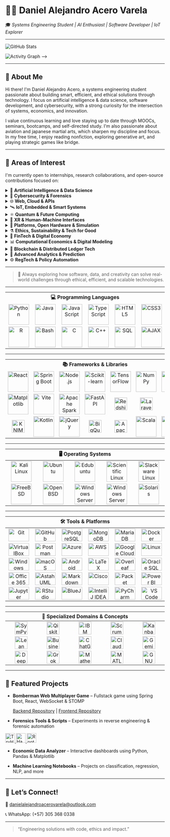 # 👨‍💻 Daniel Alejandro Acero Varela

🎓 *Systems Engineering Student | AI Enthusiast | Software Developer | IoT Explorer*

---
<!--
## 📊 GitHub Metrics

<!-- Estadísticas generales -->
![GitHub Stats](https://github-readme-stats.vercel.app/api?username=AlejoCNYT&show_icons=true&theme=default)

<!-- Gráfica de actividad -->
![Activity Graph](https://github-readme-activity-graph.vercel.app/graph?username=AlejoCNYT&theme=cobalt&custom_title=Actividad%20GitHub&width=700&height=150&locale=es)
-->

---

## 🚀 About Me

Hi there! I'm Daniel Alejandro Acero, a systems engineering student passionate about building smart, efficient, and ethical solutions through technology. I focus on artificial intelligence & data science, software development, and cybersecurity, with a strong curiosity for the intersection of systems, economics, and innovation.

I value continuous learning and love staying up to date through MOOCs, seminars, bootcamps, and self-directed study. I'm also passionate about aviation and japanese martial arts, which sharpen my discipline and focus. In my free time, I enjoy reading nonfiction, exploring generative art, and playing strategic games like bridge.

---

## 🔭 Areas of Interest

I'm currently open to internships, research collaborations, and open-source contributions focused on:

<details>
<summary>🤖 <strong>Artificial Intelligence & Data Science</strong></summary>

- Machine/Deep Learning, NLP, Generative AI, XAI  
- Real-Time Analytics, Big Data, Dashboards  
- Federated Learning, TinyML, Reinforcement Learning  

</details>

<details>
<summary>🔐 <strong>Cybersecurity & Forensics</strong></summary>

- Ethical Hacking, Digital Forensics, Threat Intelligence  
- Zero Trust, SMPC, Post-Quantum Cryptography  
- Secure Boot, TPM, Enclaves, PUFs  

</details>

<details>
<summary>🌐 <strong>Web, Cloud & APIs</strong></summary>

- Fullstack (React, Spring Boot, Node.js)  
- JAMstack, Serverless, GraphQL, STOMP/WebSocket  
- Web3, Edge Architectures, API-first Development  

</details>

<details>
<summary>🛰️ <strong>IoT, Embedded & Smart Systems</strong></summary>

- AIoT, Wearables, LPWAN (LoRa, NB-IoT), Smart Cities  
- Embedded ML (MicroPython, EdgeTPU, Jetson), Power Electronics  
- Reconfigurable Hardware, FPGAs, CPS, MEMS/NEMS  

</details>

<details>
<summary>⚛️ <strong>Quantum & Future Computing</strong></summary>

- Quantum Algorithms, Qiskit, Cirq, IBM Q  
- Hybrid Quantum-Classical Systems, PIM, Memristors  
- Quantum-safe Crypto, QKD, Topological Materials  

</details>

<details>
<summary>🧠 <strong>XR & Human-Machine Interfaces</strong></summary>

- AR/VR, Spatial Computing, Eye/Gesture Tracking  
- Brain-Computer Interfaces (BCI), Neuromorphic AI  
- Mixed Reality, Natural User Interfaces (NUI)  

</details>

<details>
<summary>🧩 <strong>Platforms, Open Hardware & Simulation</strong></summary>

- Raspberry Pi, Jetson Orin, Arduino Portenta, ESP32-S3  
- Simulink/HDL Coder, SystemC, Vivado, PYNQ  
- FreeRTOS, Zephyr, RIOT OS, Yocto Project  

</details>

<details>
<summary>⚗️ <strong>Ethics, Sustainability & Tech for Good</strong></summary>

- Responsible AI, Green Computing, Inclusive Design  
- Open Knowledge, Accessible Tech, Education & Social Impact  
- Cross-disciplinary Innovation (AI + Economics + Policy)  

</details>

<details>
<summary>💸 <strong>FinTech & Digital Economy</strong></summary>

- Cryptocurrencies, Stablecoins, CBDCs  
- DeFi, Smart Contracts, Tokenization (NFTs)  
- Robo-Advisors, Algorithmic Trading, Financial Inclusion  

</details>

<details>
<summary>📊 <strong>Computational Economics & Digital Modeling</strong></summary>

- DSGE Models, Econometrics, Agent-Based Simulation  
- Digital Twin Economies, Open Macroeconomic Models  
- Behavioral Modeling via Data Science & AI  

</details>

<details>
<summary>🔗 <strong>Blockchain & Distributed Ledger Tech</strong></summary>

- Blockchain for Supply Chains, Identity, GovTech  
- Zero-Knowledge Proofs (ZKP), DAOs, Decentralized Governance  
- Web3 Protocols, Interoperability & Trust Frameworks  

</details>

<details>
<summary>🧮 <strong>Advanced Analytics & Prediction</strong></summary>

- Time-Series Forecasting, Anomaly Detection  
- Real-Time Data Pipelines, Event-Driven Economies  
- Decision Intelligence Systems, Digital Experimentation  

</details>

<details>
<summary>⚙️ <strong>RegTech & Policy Automation</strong></summary>

- Regulatory Sandboxes, Compliance-as-Code  
- AI for Policy Evaluation, Smart Regulation Systems  
- Digital Identity, Privacy Engineering, LegalTech  

</details>

---

> 🧹 Always exploring how software, data, and creativity can solve real-world challenges through ethical, efficient, and scalable technologies.

---

<table align="center">
  <tr>
    <th colspan="6">💻 Programming Languages</th>
  </tr>
  <tr>
    <td align="center" width="120">
      <a href="https://www.python.org/">
        <img src="https://cdn.jsdelivr.net/gh/devicons/devicon/icons/python/python-original.svg" alt="Python" width="65" height="65"/><br>
      </a>
    </td>
    <td align="center" width="120">
      <a href="https://www.java.com/">
        <img src="https://cdn.jsdelivr.net/gh/devicons/devicon/icons/java/java-original.svg" alt="Java" width="65" height="65"/><br>
      </a>
    </td>
    <td align="center" width="120">
      <a href="https://developer.mozilla.org/docs/Web/JavaScript">
        <img src="https://cdn.jsdelivr.net/gh/devicons/devicon/icons/javascript/javascript-original.svg" alt="JavaScript" width="65" height="65"/><br>
      </a>
    </td>
    <td align="center" width="120">
      <a href="https://www.typescriptlang.org/">
        <img src="https://cdn.jsdelivr.net/gh/devicons/devicon/icons/typescript/typescript-original.svg" alt="TypeScript" width="65" height="65"/><br>
      </a>
    </td>
    <td align="center" width="120">
      <a href="https://developer.mozilla.org/docs/Web/Guide/HTML/HTML5">
        <img src="https://cdn.jsdelivr.net/gh/devicons/devicon/icons/html5/html5-original.svg" alt="HTML5" width="65" height="65"/><br>
      </a>
    </td>
    <td align="center" width="120">
      <a href="https://developer.mozilla.org/docs/Web/CSS">
        <img src="https://cdn.jsdelivr.net/gh/devicons/devicon/icons/css3/css3-original.svg" alt="CSS3" width="65" height="65"/><br>
      </a>
    </td>
  </tr>
  <tr>
    <td align="center">
      <a href="https://www.r-project.org/">
        <img src="https://cdn.jsdelivr.net/gh/devicons/devicon/icons/r/r-original.svg" alt="R" width="65" height="65"/><br>
      </a>
    </td>
    <td align="center">
      <a href="https://www.gnu.org/software/bash/">
        <img src="https://cdn.jsdelivr.net/gh/devicons/devicon/icons/bash/bash-original.svg" alt="Bash" width="65" height="65"/><br>
      </a>
    </td>
    <td align="center">
      <a href="https://en.wikipedia.org/wiki/C_(programming_language)">
        <img src="https://cdn.jsdelivr.net/gh/devicons/devicon/icons/c/c-original.svg" alt="C" width="65" height="65"/><br>
      </a>
    </td>
    <td align="center">
      <a href="https://isocpp.org/">
        <img src="https://cdn.jsdelivr.net/gh/devicons/devicon/icons/cplusplus/cplusplus-original.svg" alt="C++" width="65" height="65"/><br>
      </a>
    </td>
    <td align="center">
      <a href="https://www.mysql.com/">
        <img src="https://cdn.jsdelivr.net/gh/devicons/devicon/icons/mysql/mysql-original.svg" alt="SQL" width="65" height="65"/><br>
      </a>
    </td>
    <td align="center">
      <a href="https://developer.mozilla.org/en-US/docs/Web/Guide/AJAX">
        <img src="https://img.shields.io/badge/AJAX-0A0A0A?logo=javascript&logoColor=white" alt="AJAX" width="65" height="65"/><br>
      </a>
    </td>
  </tr>
</table>

---

<table align="center">
  <tbody>
    <tr>
      <th align="center" colspan="7">📚 Frameworks & Libraries</th>
    </tr>
    <tr>
      <td align="center" width="96">
        <img src="https://cdn.jsdelivr.net/gh/devicons/devicon/icons/react/react-original.svg" alt="React" width="65" height="65"/><br>
      </td>
      <td align="center" width="96">
        <img src="https://cdn.jsdelivr.net/gh/devicons/devicon/icons/spring/spring-original.svg" alt="Spring Boot" width="65" height="65"/><br>
      </td>
      <td align="center" width="96">
        <img src="https://cdn.jsdelivr.net/gh/devicons/devicon/icons/nodejs/nodejs-original.svg" alt="Node.js" width="65" height="65"/><br>
      </td>
      <td align="center" width="96">
        <img src="https://upload.wikimedia.org/wikipedia/commons/0/05/Scikit_learn_logo_small.svg" alt="Scikit-learn" width="65" height="65"/><br>
      </td>
      <td align="center" width="96">
        <img src="https://upload.wikimedia.org/wikipedia/commons/2/2d/Tensorflow_logo.svg" alt="TensorFlow" width="65" height="65"/><br>
      </td>
      <td align="center" width="96">
        <img src="https://cdn.jsdelivr.net/gh/devicons/devicon/icons/numpy/numpy-original.svg" alt="NumPy" width="65" height="65"/><br>
      </td>
      <td align="center" width="96">
        <img src="https://cdn.jsdelivr.net/gh/devicons/devicon/icons/pandas/pandas-original.svg" alt="Pandas" width="65" height="65"/><br>
      </td>
    </tr>
    <tr>
      <td align="center" width="96">
        <img src="https://cdn.jsdelivr.net/gh/devicons/devicon/icons/matplotlib/matplotlib-original.svg" alt="Matplotlib" width="65" height="65"/><br>
      </td>
      <td align="center" width="96">
        <img src="https://vitejs.dev/logo.svg" alt="Vite" width="65" height="65"/><br>
      </td>
      <td align="center" width="96">
        <img src="https://upload.wikimedia.org/wikipedia/commons/f/f3/Apache_Spark_logo.svg" alt="Apache Spark" width="65" height="65"/><br> 
      </td>
      <td align="center" width="96">
        <img src="https://fastapi.tiangolo.com/img/logo-margin/logo-teal.svg" alt="FastAPI" width="65" height="65"/><br>
      </td>
      <td align="center" width="96">
        <img src="https://img.shields.io/badge/Redshift-FF0000?logo=amazon-redshift&logoColor=white" alt="Redshift" height="40"/><br>
      </td>
      <td align="center" width="96">
        <img src="https://img.shields.io/badge/Laravel-FF2D20?logo=laravel&logoColor=white" alt="Laravel" height="40"/><br>
      </td>
      <td align="center" width="96">
        <img src="https://img.shields.io/badge/XML-FF6600?logo=w3c&logoColor=white" alt="XML" height="40"/><br>
      </td>
    </tr>
    <tr>
      <td align="center" width="96">
        <img src="https://img.shields.io/badge/KNIME-D9E30B?logo=knime&logoColor=black" alt="KNIME" height="40"/><br>
      </td>
      <td align="center" width="96">
        <img src="https://cdn.jsdelivr.net/gh/devicons/devicon/icons/kotlin/kotlin-original.svg" alt="Kotlin" width="65" height="65"/><br>
      </td>
      <td align="center" width="96">
        <img src="https://cdn.jsdelivr.net/gh/devicons/devicon/icons/jquery/jquery-original.svg" alt="jQuery" width="65" height="65"/><br>
      </td>
      <td align="center" width="96">
        <img src="https://img.shields.io/badge/BigQuery-4285F4?logo=google-bigquery&logoColor=white" alt="BigQuery" height="40"/><br>
      </td>
      <td align="center" width="96">
        <img src="https://img.shields.io/badge/Apache_Kafka-231F20?logo=apache-kafka&logoColor=white" alt="Apache Kafka" height="40"/><br> 
      </td>
      <td align="center" width="96">
        <img src="https://cdn.jsdelivr.net/gh/devicons/devicon/icons/scala/scala-original.svg" alt="Scala" width="65" height="65"/><br>
      </td>
      <td align="center" width="96">
        <img src="https://fastapi.tiangolo.com/img/logo-margin/logo-teal.svg" alt="FastAPI" width="65" height="65"/><br>
      </td>
    </tr>
  </tbody>
</table>

---

<table align="center">
  <thead>
    <tr>
      <th colspan="5">🖥️ Operating Systems</th>
    </tr>
  </thead>
  <tbody>
    <tr>
      <td align="center" width="120">
        <img src="https://img.shields.io/badge/-Kali_Linux-557C94?logo=kalilinux&logoColor=white" alt="Kali Linux" width="65" height="65"/><br> 
      </td>
      <td align="center" width="120">
        <img src="https://img.shields.io/badge/-Ubuntu-E95420?logo=ubuntu&logoColor=white" alt="Ubuntu" width="65" height="65"/><br>
      </td>
      <td align="center" width="120">
        <img src="https://img.shields.io/badge/-Edubuntu-E95420?logo=ubuntu&logoColor=white" alt="Edubuntu" width="65" height="65"/><br>
      </td>
      <td align="center" width="120">
        <img src="https://img.shields.io/badge/-Scientific_Linux-2B3A42?logo=redhat&logoColor=white" alt="Scientific Linux" width="65" height="65"/><br> 
      </td>
      <td align="center" width="120">
        <img src="https://img.shields.io/badge/-Slackware-000000?logo=slackware&logoColor=white" alt="Slackware Linux" width="65" height="65"/><br>
      </td>
    </tr>
    <tr>
      <td align="center" width="120">
        <img src="https://img.shields.io/badge/-FreeBSD-AB2B28?logo=freebsd&logoColor=white" alt="FreeBSD" width="65" height="65"/><br>
      </td>
      <td align="center" width="120">
        <img src="https://img.shields.io/badge/-OpenBSD-F7D708?logo=openbsd&logoColor=black" alt="OpenBSD" width="65" height="65"/><br>
      </td>
      <td align="center" width="120">
        <img src="https://img.shields.io/badge/-Windows_Server_GUI-0078D6?logo=windows&logoColor=white" alt="Windows Server GUI" width="65" height="65"/><br>  
      </td>
      <td align="center" width="120">
        <img src="https://img.shields.io/badge/-Windows_Server_Core-0078D6?logo=windows&logoColor=white" alt="Windows Server Core" width="65" height="65"/><br>  
      </td>
      <td align="center" width="120">
        <img src="https://img.shields.io/badge/-Solaris-FFCC00?logo=sun&logoColor=black" alt="Solaris" width="65" height="65"/><br>
      </td>
    </tr>
  </tbody>
</table>

---

<table align="center">
  <thead>
    <tr>
      <th colspan="6">🛠️ Tools & Platforms</th>
    </tr>
  </thead>
  <tbody>
    <tr>
      <td align="center" width="120">
        <a href="https://git-scm.com/">
          <img src="https://img.shields.io/badge/-Git-F05032?logo=git&logoColor=white" alt="Git" height="40" width="65"/><br>
        </a>
      </td>
      <td align="center" width="120">
        <a href="https://github.com">
          <img src="https://img.shields.io/badge/-GitHub-181717?logo=github&logoColor=white" alt="GitHub" height="40" width="65"/><br>
        </a>
      </td>
      <td align="center" width="120">
        <a href="https://www.postgresql.org/">
          <img src="https://img.shields.io/badge/-PostgreSQL-336791?logo=postgresql&logoColor=white" alt="PostgreSQL" height="40" width="65"/><br>
        </a>
      </td>
      <td align="center" width="120">
        <a href="https://www.mongodb.com/">
          <img src="https://img.shields.io/badge/-MongoDB-47A248?logo=mongodb&logoColor=white" alt="MongoDB" height="40" width="65"/><br>
        </a>
      </td>
      <td align="center" width="120">
        <a href="https://mariadb.org/">
          <img src="https://img.shields.io/badge/-MariaDB-003545?logo=mariadb&logoColor=white" alt="MariaDB" height="40" width="65"/><br>
        </a>
      </td>
      <td align="center" width="120">
        <a href="https://www.docker.com/">
          <img src="https://img.shields.io/badge/-Docker-2496ED?logo=docker&logoColor=white" alt="Docker" height="40" width="65"/><br>
        </a>
      </td>
    </tr>
    <tr>
      <td align="center" width="120">
        <a href="https://www.virtualbox.org/">
          <img src="https://img.shields.io/badge/-VirtualBox-183A61?logo=virtualbox&logoColor=white" alt="VirtualBox" height="40" width="65"/><br>
        </a>
      </td>
      <td align="center" width="120">
        <a href="https://www.postman.com/">
          <img src="https://img.shields.io/badge/-Postman-FF6C37?logo=postman&logoColor=white" alt="Postman" height="40" width="65"/><br>
        </a>
      </td>
      <td align="center" width="120">
        <a href="https://azure.microsoft.com/">
          <img src="https://img.shields.io/badge/-Azure-0078D4?logo=microsoft-azure&logoColor=white" alt="Azure" height="40" width="65"/><br>
        </a>
      </td>
      <td align="center" width="120">
        <a href="https://aws.amazon.com/">
          <img src="https://img.shields.io/badge/-AWS-232F3E?logo=amazon-aws&logoColor=white" alt="AWS" height="40" width="65"/><br>
        </a>
      </td>
      <td align="center" width="120">
        <a href="https://cloud.google.com/">
          <img src="https://img.shields.io/badge/-Google_Cloud-4285F4?logo=googlecloud&logoColor=white" alt="Google Cloud" height="40" width="65"/><br> 
        </a>
      </td>
      <td align="center" width="120">
        <a href="https://www.linux.org/">
          <img src="https://img.shields.io/badge/-Linux-FCC624?logo=linux&logoColor=black" alt="Linux" height="40" width="65"/><br>
        </a>
      </td>
    </tr>
    <tr>
      <td align="center" width="120">
        <a href="https://www.microsoft.com/windows">
          <img src="https://img.shields.io/badge/-Windows-0078D6?logo=windows&logoColor=white" alt="Windows" height="40" width="65"/><br>
        </a>
      </td>
      <td align="center" width="120">
        <a href="https://www.apple.com/macos/">
          <img src="https://img.shields.io/badge/-macOS-000000?logo=apple&logoColor=white" alt="macOS" height="40" width="65"/><br>
        </a>
      </td>
      <td align="center" width="120">
        <a href="https://www.android.com/">
          <img src="https://img.shields.io/badge/-Android-3DDC84?logo=android&logoColor=white" alt="Android" height="40" width="65"/><br>
        </a>
      </td>
      <td align="center" width="120">
        <a href="https://www.latex-project.org/">
          <img src="https://img.shields.io/badge/-LaTeX-008080?logo=latex&logoColor=white" alt="LaTeX" height="40" width="65"/><br>
        </a>
      </td>
      <td align="center" width="120">
        <a href="https://www.overleaf.com/">
          <img src="https://img.shields.io/badge/-Overleaf-47A141?logo=overleaf&logoColor=white" alt="Overleaf" height="40" width="65"/><br>
        </a>
      </td>
      <td align="center" width="120">
        <a href="https://www.oracle.com/database/sqldeveloper/">
          <img src="https://img.shields.io/badge/-Oracle_SQL_Developer-FF0000?logo=oracle&logoColor=white" alt="Oracle SQL Developer" height="40" width="65"/><br> 
        </a>
      </td>
    </tr>
    <tr>
      <td align="center" width="120">
        <a href="https://www.microsoft.com/microsoft-365">
          <img src="https://img.shields.io/badge/-Office_365-D83B01?logo=microsoft-office&logoColor=white" alt="Office 365" height="40" width="65"/><br> 
        </a>
      </td>
      <td align="center" width="120">
        <a href="https://astah.net/">
          <img src="https://img.shields.io/badge/-Astah_UML-1C1C1C?logo=uml&logoColor=white" alt="Astah UML" height="40" width="65"/><br> 
        </a>
      </td>
      <td align="center" width="120">
        <a href="https://www.markdownguide.org/">
          <img src="https://img.shields.io/badge/-Markdown-000000?logo=markdown&logoColor=white" alt="Markdown" height="40" width="65"/><br>
        </a>
      </td>
      <td align="center" width="120">
        <a href="https://www.cisco.com/">
          <img src="https://img.shields.io/badge/-Cisco-1BA0D7?logo=cisco&logoColor=white" alt="Cisco" height="40" width="65"/><br>
        </a>
      </td>
      <td align="center" width="120">
        <a href="https://www.netacad.com/courses/packet-tracer">
          <img src="https://img.shields.io/badge/-Packet_Tracer-1BA0D7?logo=cisco&logoColor=white" alt="Packet Tracer" height="40" width="65"/><br> 
        </a>
      </td>
      <td align="center" width="120">
        <a href="https://powerbi.microsoft.com/">
          <img src="https://img.shields.io/badge/-Power_BI-F2C811?logo=powerbi&logoColor=black" alt="Power BI" height="40" width="65"/><br> 
        </a>
      </td>
    </tr>
    <tr>
      <td align="center" width="120">
        <a href="https://jupyter.org/">
          <img src="https://img.shields.io/badge/-Jupyter_Notebook-F37626?logo=jupyter&logoColor=white" alt="Jupyter Notebook" height="40" width="65"/><br>
        </a>
      </td>
      <td align="center" width="120">
        <a href="https://posit.co/download/rstudio-desktop/">
          <img src="https://img.shields.io/badge/-RStudio-75AADB?logo=rstudio&logoColor=white" alt="RStudio" height="40" width="65"/><br>
        </a>
      </td>
      <td align="center" width="120">
        <a href="https://www.bluej.org/">
          <img src="https://img.shields.io/badge/-BlueJ-002147?logo=java&logoColor=white" alt="BlueJ" height="40" width="65"/><br>
        </a>
      </td>
      <td align="center" width="120">
        <a href="https://www.jetbrains.com/idea/">
          <img src="https://img.shields.io/badge/-IntelliJ_IDEA-000000?logo=intellijidea&logoColor=white" alt="IntelliJ IDEA" height="40" width="65"/><br> 
        </a>
      </td>
      <td align="center" width="120">
        <a href="https://www.jetbrains.com/pycharm/">
          <img src="https://img.shields.io/badge/-PyCharm-000000?logo=pycharm&logoColor=white" alt="PyCharm" height="40" width="65"/><br>
        </a>
      </td>
      <td align="center" width="120">
        <a href="https://code.visualstudio.com/">
          <img src="https://img.shields.io/badge/-VS_Code-007ACC?logo=visualstudiocode&logoColor=white" alt="VS Code" height="40" width="65"/><br> 
        </a>
      </td>
    </tr>
  </tbody>
</table>

---

<table align="center">
  <thead>
    <tr>
      <th colspan="5">🧪 Specialized Domains & Concepts</th>
    </tr>
  </thead>
  <tbody>
    <tr>
      <td align="center" width="120">
        <a href="https://www.sympy.org"><img src="https://img.shields.io/badge/SymPy-3776AB?logo=python&logoColor=white" alt="SymPy" height="40"/><br></a>
      </td>
      <td align="center" width="120">
        <a href="https://qiskit.org"><img src="https://img.shields.io/badge/Qiskit-000000?logo=ibm&logoColor=white" alt="Qiskit" height="40"/><br></a>
      </td>
      <td align="center" width="120">
        <a href="https://quantum-computing.ibm.com"><img src="https://img.shields.io/badge/IBM_Quantum-054ADA?logo=ibm&logoColor=white" alt="IBM Quantum" height="40"/><br> </a>
      </td>
      <td align="center" width="120">
        <a href="https://www.scrum.org"><img src="https://img.shields.io/badge/Scrum-6DB33F?logo=jira&logoColor=white" alt="Scrum" height="40"/><br></a>
      </td>
      <td align="center" width="120">
        <a href="https://kanbanize.com/kanban-resources/getting-started/what-is-kanban"><img src="https://img.shields.io/badge/Kanban-0052CC?logo=trello&logoColor=white" alt="Kanban" height="40"/><br></a>
      </td>
    </tr>
    <tr>
      <td align="center" width="120">
        <a href="https://lean.org"><img src="https://img.shields.io/badge/Lean-003366?logo=leanpub&logoColor=white" alt="Lean" height="40"/><br></a>
      </td>
      <td align="center" width="120">
        <a href="https://www.strategyzer.com/canvas/business-model-canvas"><img src="https://img.shields.io/badge/Business_Model_Canvas-1C1C1C?logo=visualstudio&logoColor=white" alt="Business Model Canvas" height="40"/><br></a>
      </td>
      <td align="center" width="120">
        <a href="https://chat.openai.com"><img src="https://img.shields.io/badge/ChatGPT-10A37F?logo=openai&logoColor=white" alt="ChatGPT" height="40"/><br></a>
      </td>
      <td align="center" width="120">
        <a href="https://www.anthropic.com/index/claude"><img src="https://img.shields.io/badge/Claude_AI-4B0082?logo=anthropic&logoColor=white" alt="Claude AI" height="40"/><br> </a>
      </td>
      <td align="center" width="120">
        <a href="https://deepmind.google/technologies/gemini"><img src="https://img.shields.io/badge/Gemini_AI-4285F4?logo=google&logoColor=white" alt="Gemini AI" height="40"/><br> </a>
      </td>
    </tr>
    <tr>
      <td align="center" width="120">
        <a href="https://github.com/deepseek-ai"><img src="https://img.shields.io/badge/DeepSeek_AI-1A1A1A?logo=github&logoColor=white" alt="DeepSeek AI" height="40"/><br></a>
      </td>
      <td align="center" width="120">
        <a href="https://x.ai"><img src="https://img.shields.io/badge/Grok_xAI-000000?logo=x&logoColor=white" alt="Grok xAI" height="40"/><br> </a>
      </td>
      <td align="center" width="120">
        <a href="https://www.wolfram.com/mathematica/"><img src="https://img.shields.io/badge/Mathematica-DD1100?logo=wolfram&logoColor=white" alt="Mathematica" height="40"/><br></a>
      </td>
      <td align="center" width="120">
        <a href="https://www.mathworks.com/products/matlab.html"><img src="https://img.shields.io/badge/MATLAB-0076A8?logo=mathworks&logoColor=white" alt="MATLAB" height="40"/><br></a>
      </td>
      <td align="center" width="120">
        <a href="https://www.gnu.org/software/octave/"><img src="https://img.shields.io/badge/GNU_Octave-0790C0?logo=gnu&logoColor=white" alt="GNU Octave" height="40"/><br></a>
      </td>
    </tr>
  </tbody>
</table>

---

## 📂 Featured Projects

* **Bomberman Web Multiplayer Game** – Fullstack game using Spring Boot, React, WebSocket & STOMP

  [Backend Repository](https://github.com/Santiago-Cordoba/BombermanARSW-Back) | [Frontend Repository](https://github.com/Santiago-Cordoba/BombermanARSW-Front/tree/develop)

* **Forensics Tools & Scripts** – Experiments in reverse engineering & forensic automation

<a href="https://tryhackme.com">
  <img src="https://img.shields.io/badge/TryHackMe-212C42?logo=tryhackme&logoColor=white" title="TryHackMe" height="30"/>
</a>

<a href="https://www.hackthebox.com/">
  <img src="https://img.shields.io/badge/Hack_The_Box-9FEF00?logo=hackthebox&logoColor=black" title="Hack The Box" height="30"/>
</a>

<a href="https://www.root-me.org/">
  <img src="https://img.shields.io/badge/RootMe-7B16FF?logoColor=white" title="Root Me" height="30"/>
</a>

* **Economic Data Analyzer** – Interactive dashboards using Python, Pandas & Matplotlib

* **Machine Learning Notebooks** – Projects on classification, regression, NLP, and more

---

## 🤝 Let’s Connect!

📧 [danielalejandroacerovarela@outlook.com](mailto:danielalejandroacerovarela@outlook.com)

📞 WhatsApp: (+57) 305 368 0338

---

> “Engineering solutions with code, ethics and impact.”






























